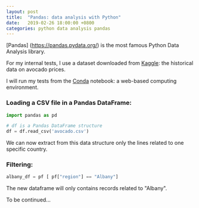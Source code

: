 ```yaml
---
layout: post
title:  "Pandas: data analysis with Python"
date:   2019-02-26 18:00:00 +0800
categories: python data analysis pandas
---
```

[Pandas] (https://pandas.pydata.org/) is the most famous Python Data Analysis library.

For my internal tests, I use a dataset downloaded from [Kaggle](https://www.kaggle.com/neuromusic/avocado-prices): the historical data on avocado prices.

I will run my tests from the [Conda](https://conda.io/en/latest/) notebook: a web-based computing environment.

### Loading a CSV file in a Pandas DataFrame:
```Python
import pandas as pd

# df is a Pandas DataFrame structure
df = df.read_csv('avocado.csv')
```

We can now extract from this data structure only the lines related to one specific country.

### Filtering:
```Python
albany_df = pf [ pf["region"] == "Albany"]
```

The new dataframe will only contains records related to "Albany".

To be continued...
